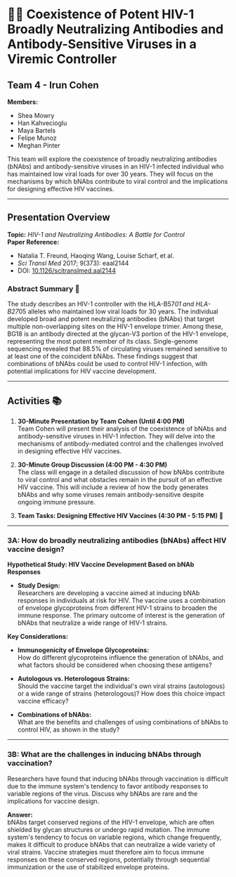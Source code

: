 # 🧬🦠 Coexistence of Potent HIV-1 Broadly Neutralizing Antibodies and Antibody-Sensitive Viruses in a Viremic Controller

## Team 4 - Irun Cohen

**Members:**
- Shea Mowry
- Han Kahvecioglu
- Maya Bartels
- Felipe Munoz
- Meghan Pinter

This team will explore the coexistence of broadly neutralizing antibodies (bNAbs) and antibody-sensitive viruses in an HIV-1 infected individual who has maintained low viral loads for over 30 years. They will focus on the mechanisms by which bNAbs contribute to viral control and the implications for designing effective HIV vaccines.

---

## Presentation Overview

**Topic:** *HIV-1 and Neutralizing Antibodies: A Battle for Control*  
**Paper Reference:**
- Natalia T. Freund, Haoqing Wang, Louise Scharf, et al.
- *Sci Transl Med* 2017; 9(373): eaal2144
- DOI: [10.1126/scitranslmed.aal2144](https://doi.org/10.1126/scitranslmed.aal2144)

### Abstract Summary 📄

The study describes an HIV-1 controller with the HLA-B57*01 and HLA-B27*05 alleles who maintained low viral loads for 30 years. The individual developed broad and potent neutralizing antibodies (bNAbs) that target multiple non-overlapping sites on the HIV-1 envelope trimer. Among these, BG18 is an antibody directed at the glycan-V3 portion of the HIV-1 envelope, representing the most potent member of its class. Single-genome sequencing revealed that 88.5% of circulating viruses remained sensitive to at least one of the coincident bNAbs. These findings suggest that combinations of bNAbs could be used to control HIV-1 infection, with potential implications for HIV vaccine development.

---

## Activities 📚

1. **30-Minute Presentation by Team Cohen (Until 4:00 PM)**  
   Team Cohen will present their analysis of the coexistence of bNAbs and antibody-sensitive viruses in HIV-1 infection. They will delve into the mechanisms of antibody-mediated control and the challenges involved in designing effective HIV vaccines.

2. **30-Minute Group Discussion (4:00 PM - 4:30 PM)**  
   The class will engage in a detailed discussion of how bNAbs contribute to viral control and what obstacles remain in the pursuit of an effective HIV vaccine. This will include a review of how the body generates bNAbs and why some viruses remain antibody-sensitive despite ongoing immune pressure.

3. **Team Tasks: Designing Effective HIV Vaccines (4:30 PM - 5:15 PM) 💬**

---

### 3A: How do broadly neutralizing antibodies (bNAbs) affect HIV vaccine design?

**Hypothetical Study: HIV Vaccine Development Based on bNAb Responses**

- **Study Design:**  
  Researchers are developing a vaccine aimed at inducing bNAb responses in individuals at risk for HIV. The vaccine uses a combination of envelope glycoproteins from different HIV-1 strains to broaden the immune response. The primary outcome of interest is the generation of bNAbs that neutralize a wide range of HIV-1 strains.

**Key Considerations:**

- **Immunogenicity of Envelope Glycoproteins:**  
  How do different glycoproteins influence the generation of bNAbs, and what factors should be considered when choosing these antigens?

- **Autologous vs. Heterologous Strains:**  
  Should the vaccine target the individual's own viral strains (autologous) or a wide range of strains (heterologous)? How does this choice impact vaccine efficacy?

- **Combinations of bNAbs:**  
  What are the benefits and challenges of using combinations of bNAbs to control HIV, as shown in the study?

---

### 3B: What are the challenges in inducing bNAbs through vaccination?

Researchers have found that inducing bNAbs through vaccination is difficult due to the immune system's tendency to favor antibody responses to variable regions of the virus. Discuss why bNAbs are rare and the implications for vaccine design.

**Answer:**  
bNAbs target conserved regions of the HIV-1 envelope, which are often shielded by glycan structures or undergo rapid mutation. The immune system's tendency to focus on variable regions, which change frequently, makes it difficult to produce bNAbs that can neutralize a wide variety of viral strains. Vaccine strategies must therefore aim to focus immune responses on these conserved regions, potentially through sequential immunization or the use of stabilized envelope proteins.
